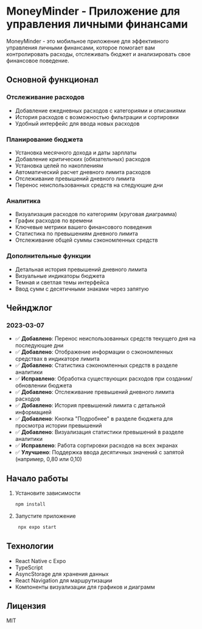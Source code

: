 # MoneyMinder - Приложение для управления личными финансами

MoneyMinder - это мобильное приложение для эффективного управления личными финансами, которое помогает вам контролировать расходы, отслеживать бюджет и анализировать свое финансовое поведение.

## Основной функционал

### Отслеживание расходов
- Добавление ежедневных расходов с категориями и описаниями
- История расходов с возможностью фильтрации и сортировки
- Удобный интерфейс для ввода новых расходов

### Планирование бюджета
- Установка месячного дохода и даты зарплаты
- Добавление критических (обязательных) расходов
- Установка целей по накоплениям
- Автоматический расчет дневного лимита расходов
- Отслеживание превышений дневного лимита
- Перенос неиспользованных средств на следующие дни

### Аналитика
- Визуализация расходов по категориям (круговая диаграмма)
- График расходов по времени
- Ключевые метрики вашего финансового поведения
- Статистика по превышениям дневного лимита
- Отслеживание общей суммы сэкономленных средств

### Дополнительные функции
- Детальная история превышений дневного лимита
- Визуальные индикаторы бюджета
- Темная и светлая темы интерфейса
- Ввод сумм с десятичными знаками через запятую

## Чейнджлог

### 2023-03-07
- ✅ **Добавлено**: Перенос неиспользованных средств текущего дня на последующие дни
- ✅ **Добавлено**: Отображение информации о сэкономленных средствах в индикаторе лимита
- ✅ **Добавлено**: Статистика сэкономленных средств в разделе аналитики
- ✅ **Исправлено**: Обработка существующих расходов при создании/обновлении бюджета
- ✅ **Добавлено**: Отслеживание превышений дневного лимита расходов
- ✅ **Добавлено**: История превышений лимита с детальной информацией
- ✅ **Добавлено**: Кнопка "Подробнее" в разделе бюджета для просмотра истории превышений
- ✅ **Добавлено**: Визуализация статистики превышений в разделе аналитики 
- ✅ **Исправлено**: Работа сортировки расходов на всех экранах
- ✅ **Улучшено**: Поддержка ввода десятичных значений с запятой (например, 0,80 или 0,10)

## Начало работы

1. Установите зависимости

   ```bash
   npm install
   ```

2. Запустите приложение

   ```bash
    npx expo start
   ```

## Технологии

- React Native с Expo
- TypeScript
- AsyncStorage для хранения данных
- React Navigation для маршрутизации
- Компоненты визуализации для графиков и диаграмм

## Лицензия

MIT
